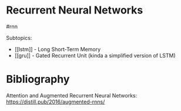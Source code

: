 # Recurrent Neural Networks

#rnn

Subtopics:
* [[lstm]] - Long Short-Term Memory
* [[gru]] - Gated Recurrent Unit (kinda a simplified version of LSTM)

# Bibliography

Attention and Augmented Recurrent Neural Networks: https://distill.pub/2016/augmented-rnns/
